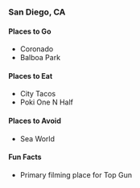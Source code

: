 ### San Diego, CA

#### Places to Go
- Coronado
- Balboa Park

#### Places to Eat
- City Tacos
- Poki One N Half

#### Places to Avoid
- Sea World

#### Fun Facts
- Primary filming place for Top Gun
